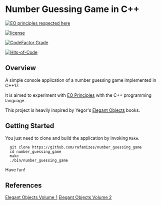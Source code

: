 # Number Guessing Game in C++

[![EO principles respected here](https://www.elegantobjects.org/badge.svg)](https://www.elegantobjects.org)
<!-- [![DevOps By Rultor.com](https://www.rultor.com/b/rafamizes/number_guessing_game)](https://www.rultor.com/p/rafamizes/number_guessing_game) -->

[![license](https://img.shields.io/badge/license-mit-green.svg)](https://github.com/rafamizes/number_guessing_game/blob/master/LICENSE)
<!-- [![build](https://github.com/rafamizes/number_guessing_game/actions/workflows/build.yml/badge.svg)](https://github.com/rafamizes/number_guessing_game/actions/) -->
<!-- [![codecov](https://codecov.io/gh/rafamizes/number_guessing_game/branch/master/graph/badge.svg?token=jYfO55O22s)](https://codecov.io/gh/rafamizes/number_guessing_game) -->
[![CodeFactor Grade](https://img.shields.io/codefactor/grade/github/rafamizes/number_guessing_game)](https://www.codefactor.io/repository/github/rafamizes/number_guessing_game)
<!-- [![style: lint](https://img.shields.io/badge/style-lint-4BC0F5.svg)](https://pub.dev/packages/lint) -->
[![Hits-of-Code](https://hitsofcode.com/github/rafamizes/number_guessing_game?branch=master)](https://hitsofcode.com/github/rafamizes/number_guessing_game/view?branch=master)

## Overview

A simple console application of a number guessing game implemented in C++17.

It is aimed to experiment with [EO Principles](https://www.elegantobjects.org)
with the C++ programming language.

This project is heavily inspired by Yegor's [Elegant
Objects](https://www.yegor256.com/elegant-objects.html) books.

## Getting Started

You just need to clone and build the application by invoking `Make`.

```shell
  git clone https://github.com/rafamizes/number_guessing_game
  cd number_guessing_game
  make
  ./bin/number_guessing_game
```

Have fun!

## References

[Elegant Objects Volume 1](https://www.amazon.com/gp/product/1519166915/ref=as_li_tl?ie=UTF8&camp=1789&creative=390957&creativeASIN=1519166915&linkCode=as2&tag=yegor256com-20&linkId=RMGEO4ESPM4CGD3O)
[Elegant Objects Volume 2](https://www.amazon.com/gp/product/1519166915/ref=as_li_tl?ie=UTF8&camp=1789&creative=390957&creativeASIN=1519166915&linkCode=as2&tag=yegor256com-20&linkId=RMGEO4ESPM4CGD3O)
